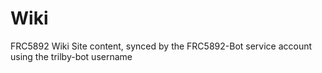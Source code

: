 # Wiki
FRC5892 Wiki Site content, synced by the FRC5892-Bot service account using the trilby-bot username
